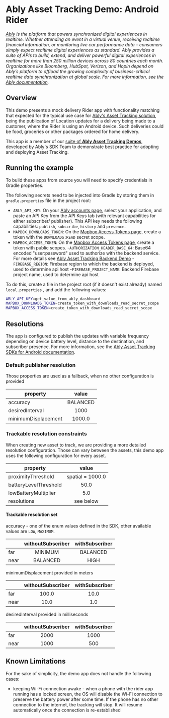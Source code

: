 # Ably Asset Tracking Demo: Android Rider

_[Ably](https://ably.com) is the platform that powers synchronized digital experiences in realtime. Whether attending an event in a virtual venue, receiving realtime financial information, or monitoring live car performance data – consumers simply expect realtime digital experiences as standard. Ably provides a suite of APIs to build, extend, and deliver powerful digital experiences in realtime for more than 250 million devices across 80 countries each month. Organizations like Bloomberg, HubSpot, Verizon, and Hopin depend on Ably’s platform to offload the growing complexity of business-critical realtime data synchronization at global scale. For more information, see the [Ably documentation](https://ably.com/documentation)._

## Overview

This demo presents a mock delivery Rider app with functionality matching that expected for the typical use case for
[Ably's Asset Tracking solution](https://ably.com/solutions/asset-tracking),
being the publication of Location updates for a delivery being made to a customer,
where the Rider is using an Android device.
Such deliveries could be food, groceries or other packages ordered for home delivery.

This app is a member of our
[suite of **Ably Asset Tracking Demos**](https://github.com/ably/asset-tracking-demos),
developed by Ably's SDK Team to demonstrate best practice for adopting and deploying Asset Tracking.

## Running the example

To build these apps from source you will need to specify credentials in Gradle properties.

The following secrets need to be injected into Gradle by storing them in `gradle.properties` file in
the project root:

- `ABLY_API_KEY`: On your [Ably accounts page](https://ably.com/accounts/), select your application,
  and paste an API Key from the API Keys tab (with relevant capabilities for either subscriber/
  publisher). This API key needs the following capabilities: `publish`, `subscribe`, `history`
  and `presence`.
- `MAPBOX_DOWNLOADS_TOKEN`: On
  the [Mapbox Access Tokens page](https://account.mapbox.com/access-tokens/), create a token with
  the `DOWNLOADS:READ` secret scope.
- `MAPBOX_ACCESS_TOKEN`: On
  the [Mapbox Access Tokens page](https://account.mapbox.com/access-tokens/), create a token with
  public scopes.
-`AUTHORIZATION_HEADER_BASE_64`: Base64 encoded "user:password" used to authorize with the backend service. For more details see [Ably Asset Tracking Backend Demo](https://github.com/ably/asset-tracking-backend-demo)
-`FIREBASE_REGION`: Firebase region to which the backend is deployed, used to determine api host
-`FIREBASE_PROJECT_NAME`: Backend Firebase project name, used to determine api host


To do this, create a file in the project root (if it doesn't exist already) named `local.properties`
, and add the following values:

```bash
ABLY_API_KEY=get_value_from_ably_dashboard
MAPBOX_DOWNLOADS_TOKEN=create_token_with_downloads_read_secret_scope
MAPBOX_ACCESS_TOKEN=create_token_with_downloads_read_secret_scope
```

## Resolutions

The app is configured to publish the updates with variable frequency depending on device battery level, distance to the destination, and subscriber presence. For more information, see the [Ably Asset Tracking SDKs for Android  documentation](https://github.com/ably/ably-asset-tracking-android#resolution-policies).


### Default publisher resolution

Those properties are used as a fallback, when no other configuration is provided

| property            |   value  |
|---------------------|:--------:|
| accuracy            | BALANCED |
| desiredInterval     |   1000   |
| minimumDisplacement |  1000.0  |


### Trackable resolution constraints

When creating new asset to track, we are providing a more detailed resolution configuration. Those can vary between the assets, this demo app uses the following configuration for every asset.

| property              |       value      |
|-----------------------|:----------------:|
| proximityThreshold    | spatial = 1000.0 |
| batteryLevelThreshold |       50.0       |
| lowBatteryMultiplier  |        5.0       |
| resolutions           |     see below    |


#### Trackable resolution set

accuracy - one of the enum values defined in the SDK, other available values are `LOW`, `MAXIMUM`.

|      | withoutSubscriber | withSubscriber |
|------|:-----------------:|:--------------:|
| far  |      MINIMUM      |    BALANCED    |
| near |      BALANCED     |      HIGH      |

minimumDisplacement provided in meters

|      | withoutSubscriber | withSubscriber |
|------|:-----------------:|:--------------:|
| far  |       100.0       |      10.0      |
| near |        10.0       |       1.0      |

desiredInterval provided in milliseconds

|      | withoutSubscriber | withSubscriber |
|------|:-----------------:|:--------------:|
| far  |        2000       |      1000      |
| near |        1000       |       500      |

## Known Limitations

For the sake of simplicity, the demo app does not handle the following cases:

- keeping Wi-Fi connection awake - when a phone with the rider app running has a locked screen, the OS will disable the Wi-Fi connection to preserve the battery power after some time. If the phone has no other connection to the internet, the tracking will stop. It will resume automatically once the connection is re-established
